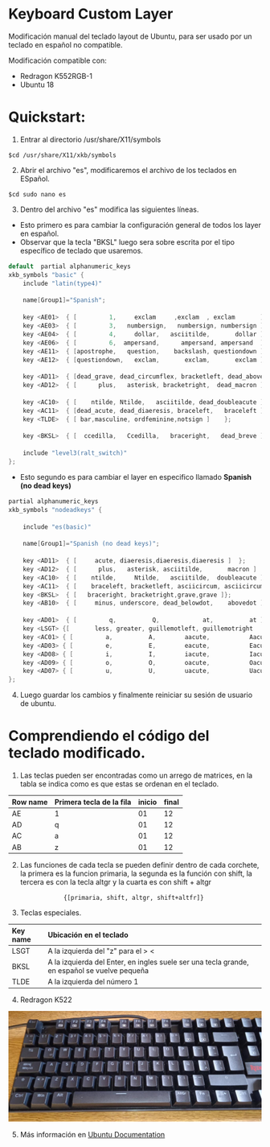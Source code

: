 # Keyboard Custom Layer

Modificación manual del teclado layout de Ubuntu, para ser usado por un teclado en español no compatible.

Modificación compatible con:

- Redragon K552RGB-1
- Ubuntu 18

# Quickstart:

1. Entrar al directorio /usr/share/X11/symbols

```shell
$cd /usr/share/X11/xkb/symbols
```

2. Abrir el archivo "es", modificaremos el archivo de los teclados en ESpañol.

```shell
$cd sudo nano es
```

3. Dentro del archivo "es" modifica las siguientes líneas.

- Esto primero es para cambiar la configuración general de todos los layer en español.
- Observar que la tecla "BKSL" luego sera sobre escrita por el tipo específico de teclado que usaremos.

```C++
default  partial alphanumeric_keys
xkb_symbols "basic" {
    include "latin(type4)"

    name[Group1]="Spanish";

    key <AE01>	{ [         1,     exclam     ,exclam  , exclam       ]	};
    key <AE03>	{ [         3,   numbersign,   numbersign, numbersign ]	};
    key <AE04>	{ [         4,     dollar,   asciitilde,       dollar ]	};
    key <AE06>	{ [         6,  ampersand,      ampersand, ampersand  ]	};
    key <AE11>	{ [apostrophe,   question,    backslash, questiondown ]	};
    key <AE12>	{ [questiondown,   exclam,       exclam,       exclam ]	};

    key <AD11>	{ [dead_grave, dead_circumflex, bracketleft, dead_abovering ] };
    key <AD12>	{ [      plus,   asterisk, bracketright,  dead_macron ]	};

    key <AC10>	{ [    ntilde, Ntilde,   asciitilde, dead_doubleacute ]	};
    key <AC11>	{ [dead_acute, dead_diaeresis, braceleft,   braceleft ]	};
    key <TLDE>	{ [ bar,masculine, ordfeminine,notsign ]	};

    key <BKSL>	{ [  ccedilla,   Ccedilla,   braceright,   dead_breve ]	};

    include "level3(ralt_switch)"
};
```

- Esto segundo es para cambiar el layer en especifico llamado **Spanish (no dead keys)**

```C++
partial alphanumeric_keys
xkb_symbols "nodeadkeys" {

    include "es(basic)"

    name[Group1]="Spanish (no dead keys)";

    key <AD11>	{ [     acute, diaeresis,diaeresis,diaeresis ]	};
    key <AD12>	{ [      plus,   asterisk, asciitilde,       macron ]	};
    key <AC10>	{ [    ntilde,     Ntilde,   asciitilde,  doubleacute ]	};
    key <AC11>	{ [    braceleft, bracketleft, asciicircum, asciicircum ] };
    key <BKSL>	{ [   braceright, bracketright,grave,grave ]};
    key <AB10>	{ [     minus, underscore, dead_belowdot,    abovedot ]	};

    key <AD01>  { [         q,          Q,            at,          at ] };
    key <LSGT> {[       less, greater, guillemotleft, guillemotright    ]};
    key <AC01> { [         a,          A,        aacute,           Aacute ] };
    key <AD03> { [         e,          E,        eacute,           Eacute ] };
    key <AD08> { [         i,          I,        iacute,           Iacute ] };
    key <AD09> { [         o,          O,        oacute,           Oacute ] };
    key <AD07> { [         u,          U,        uacute,           Uacute ] };
};
```

4. Luego guardar los cambios y finalmente reiniciar su sesión de usuario de ubuntu.

# Comprendiendo el código del teclado modificado.

1. Las teclas pueden ser encontradas como un arrego de matrices, en la tabla se indica como es que estas se ordenan en el teclado.
<center>

| Row name | Primera tecla de la fila | inicio | final |
| :------- | :----------------------- | :----- | :---- |
| AE       | 1                        | 01     | 12    |
| AD       | q                        | 01     | 12    |
| AC       | a                        | 01     | 12    |
| AB       | z                        | 01     | 12    |

</center>

2.  Las funciones de cada tecla se pueden definir dentro de cada corchete, la primera es la funcion primaria, la segunda es la función con shift, la tercera es con la tecla altgr y la cuarta es con shift + altgr

                    {[primaria, shift, altgr, shift+altfr]}

3.  Teclas especiales.
<center>

| Key name | Ubicación en el teclado                                                                      |
| :------- | :------------------------------------------------------------------------------------------- |
| LSGT     | A la izquierda del "z" para el > <                                                           |
| BKSL     | A la izquierda del Enter, en ingles suele ser una tecla grande, en español se vuelve pequeña |
| TLDE     | A la izquierda del número 1                                                                  |

</center>

4. Redragon K522
<center>
<img src="img/redragonk522.jpeg" alt="drawing" width="600"/>
</center>

5. Más información en [Ubuntu Documentation](https://help.ubuntu.com/community/Custom%20keyboard%20layout%20definitions?action=show&redirect=Howto%3A+Custom+keyboard+layout+definitions#Unicode_and_alt_codes)
